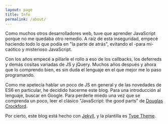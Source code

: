 ```yaml
---
layout: page
title: Info
permalink: /about/
---
```


Como muchos otros desarrolladores web, tuve que aprender JavaScript porque no me quedaba otro remedio. A raíz de esta inseguridad, empecé haciendo todo lo que podía en "la parte de atrás", evitando el -para mí- caótico y misterioso JavaScript.

Con los años empecé a pillarle el rollo a eso de los callbacks, los deferreds y demás cositas variadas de JS y jQuery. Muchos años después y ahora que lo comprendo bien, es sin duda el lenguaje en el que mejor me lo paso programando.

Como me apetecía hablar un poco de JS en general y de las novedades de ES6 en particular, he decidido hacerme este blog.
Para una introducción al lenguaje, buscar en Google. Para perderle miedo una vez que se comprenda un poco, leer el clásico "JavaScript: the good parts" de [Douglas Crockford](http://javascript.crockford.com/).

Por cierto, este blog está hecho con [Jekyll](http://jekyllrb.com/), y la plantilla es [Type Theme](https://rohanchandra.github.io/project/type/).
